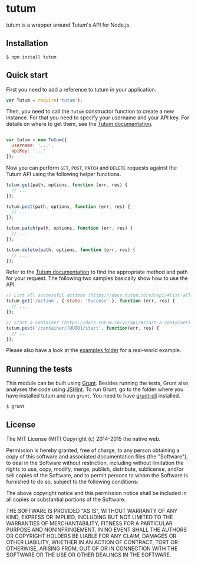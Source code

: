# tutum

tutum is a wrapper around Tutum's API for Node.js.

## Installation

    $ npm install tutum

## Quick start

First you need to add a reference to tutum in your application.

```javascript
var Tutum = require('tutum');
```

Then, you need to call the `Tutum` constructor function to create a new instance. For that you need to specify your username and your API key. For details on where to get them, see the [Tutum documentation](https://docs.tutum.co/v2/api).

```javascript

var tutum = new Tutum({
  username: '...',
  apiKey: '...'
});
```

Now you can perform `GET`, `POST`, `PATCH` and `DELETE` requests against the Tutum API using the following helper functions.

```javascript
tutum.get(path, options, function (err, res) {
  // ...
});

tutum.post(path, options, function (err, res) {
  // ...
});

tutum.patch(path, options, function (err, res) {
  // ...
});

tutum.delete(path, options, function (err, res) {
  // ...
});
```

Refer to the [Tutum documentation](https://docs.tutum.co/v2/api/) to find the appropriate method and path for your request. The following two samples basically show how to use the API.

```javascript
// List all successful actions (https://docs.tutum.co/v2/api/#list-all-actions)
tutum.get('/action', { state: 'Success' }, function (err, res) {
  // ...
});

// Start a container (https://docs.tutum.co/v2/api/#start-a-container)
tutum.post('/container/[UUID]/start', function(err, res) {
  // ...
});
```

Please also have a look at the [examples folder](https://github.com/goloroden/tutum/tree/master/examples) for a real-world example.

## Running the tests

This module can be built using [Grunt](http://gruntjs.com/). Besides running the tests, Grunt also analyses the code using [JSHint](http://jshint.com/). To run Grunt, go to the folder where you have installed tutum and run `grunt`. You need to have [grunt-cli](https://github.com/gruntjs/grunt-cli) installed.

    $ grunt

## License

The MIT License (MIT)
Copyright (c) 2014-2015 the native web.

Permission is hereby granted, free of charge, to any person obtaining a copy of this software and associated documentation files (the "Software"), to deal in the Software without restriction, including without limitation the rights to use, copy, modify, merge, publish, distribute, sublicense, and/or sell copies of the Software, and to permit persons to whom the Software is furnished to do so, subject to the following conditions:

The above copyright notice and this permission notice shall be included in all copies or substantial portions of the Software.

THE SOFTWARE IS PROVIDED "AS IS", WITHOUT WARRANTY OF ANY KIND, EXPRESS OR IMPLIED, INCLUDING BUT NOT LIMITED TO THE WARRANTIES OF MERCHANTABILITY, FITNESS FOR A PARTICULAR PURPOSE AND NONINFRINGEMENT. IN NO EVENT SHALL THE AUTHORS OR COPYRIGHT HOLDERS BE LIABLE FOR ANY CLAIM, DAMAGES OR OTHER LIABILITY, WHETHER IN AN ACTION OF CONTRACT, TORT OR OTHERWISE, ARISING FROM, OUT OF OR IN CONNECTION WITH THE SOFTWARE OR THE USE OR OTHER DEALINGS IN THE SOFTWARE.
